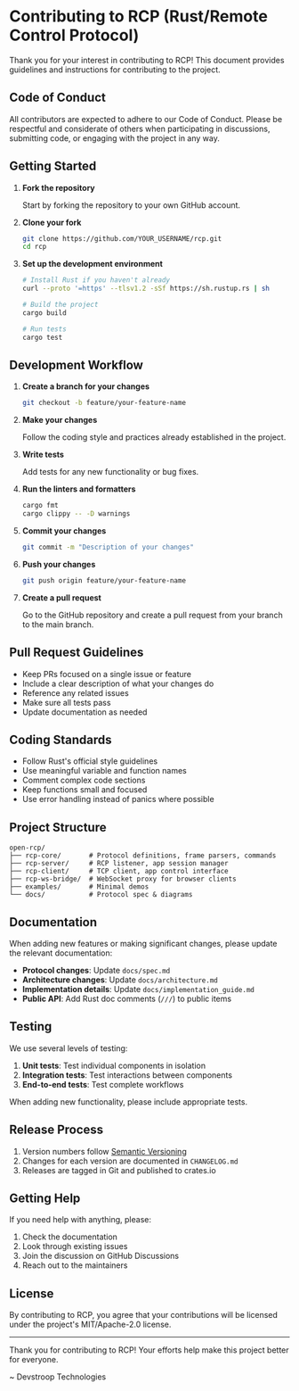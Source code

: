 # Contributing to RCP (Rust/Remote Control Protocol)

Thank you for your interest in contributing to RCP! This document provides guidelines and instructions for contributing to the project.

## Code of Conduct

All contributors are expected to adhere to our Code of Conduct. Please be respectful and considerate of others when participating in discussions, submitting code, or engaging with the project in any way.

## Getting Started

1. **Fork the repository**
   
   Start by forking the repository to your own GitHub account.

2. **Clone your fork**
   
   ```bash
   git clone https://github.com/YOUR_USERNAME/rcp.git
   cd rcp
   ```

3. **Set up the development environment**
   
   ```bash
   # Install Rust if you haven't already
   curl --proto '=https' --tlsv1.2 -sSf https://sh.rustup.rs | sh
   
   # Build the project
   cargo build
   
   # Run tests
   cargo test
   ```

## Development Workflow

1. **Create a branch for your changes**
   
   ```bash
   git checkout -b feature/your-feature-name
   ```

2. **Make your changes**
   
   Follow the coding style and practices already established in the project.

3. **Write tests**
   
   Add tests for any new functionality or bug fixes.

4. **Run the linters and formatters**
   
   ```bash
   cargo fmt
   cargo clippy -- -D warnings
   ```

5. **Commit your changes**
   
   ```bash
   git commit -m "Description of your changes"
   ```

6. **Push your changes**
   
   ```bash
   git push origin feature/your-feature-name
   ```

7. **Create a pull request**
   
   Go to the GitHub repository and create a pull request from your branch to the main branch.

## Pull Request Guidelines

- Keep PRs focused on a single issue or feature
- Include a clear description of what your changes do
- Reference any related issues
- Make sure all tests pass
- Update documentation as needed

## Coding Standards

- Follow Rust's official style guidelines
- Use meaningful variable and function names
- Comment complex code sections
- Keep functions small and focused
- Use error handling instead of panics where possible

## Project Structure

```
open-rcp/
├── rcp-core/       # Protocol definitions, frame parsers, commands
├── rcp-server/     # RCP listener, app session manager
├── rcp-client/     # TCP client, app control interface
├── rcp-ws-bridge/  # WebSocket proxy for browser clients
├── examples/       # Minimal demos
└── docs/           # Protocol spec & diagrams
```

## Documentation

When adding new features or making significant changes, please update the relevant documentation:

- **Protocol changes**: Update `docs/spec.md`
- **Architecture changes**: Update `docs/architecture.md` 
- **Implementation details**: Update `docs/implementation_guide.md`
- **Public API**: Add Rust doc comments (`///`) to public items

## Testing

We use several levels of testing:

1. **Unit tests**: Test individual components in isolation
2. **Integration tests**: Test interactions between components
3. **End-to-end tests**: Test complete workflows

When adding new functionality, please include appropriate tests.

## Release Process

1. Version numbers follow [Semantic Versioning](https://semver.org/)
2. Changes for each version are documented in `CHANGELOG.md`
3. Releases are tagged in Git and published to crates.io

## Getting Help

If you need help with anything, please:

1. Check the documentation
2. Look through existing issues
3. Join the discussion on GitHub Discussions
4. Reach out to the maintainers

## License

By contributing to RCP, you agree that your contributions will be licensed under the project's MIT/Apache-2.0 license.

---

Thank you for contributing to RCP! Your efforts help make this project better for everyone.

~ Devstroop Technologies
